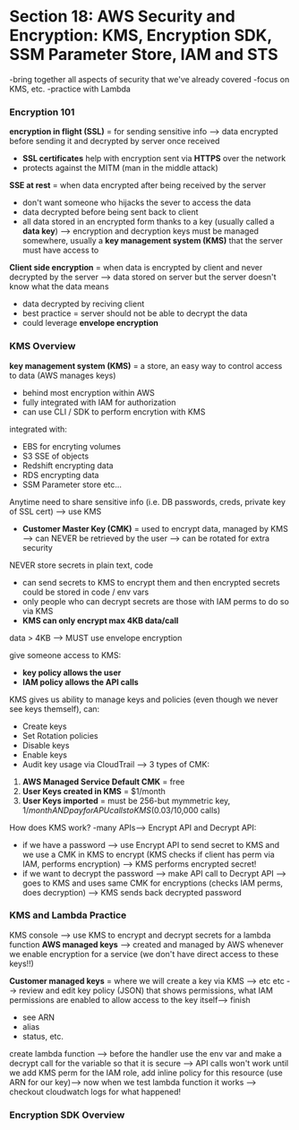 # Section 18: AWS Security and Encryption: KMS, Encryption SDK, SSM Parameter Store, IAM and STS
-bring together all aspects of security that we've already covered
-focus on KMS, etc. 
-practice with Lambda

### Encryption 101 
**encryption in flight (SSL)** = for sending sensitive info --> data encrypted before sending it and decrypted by server once received 
* **SSL certificates** help with encryption sent via **HTTPS** over the network
* protects against the MITM (man in the middle attack)

**SSE at rest** = when data encrypted after being received by the server 
* don't want someone who hijacks the sever to access the data 
* data decrypted before being sent back to client 
* all data stored in an encrypted form thanks to a key (usually called a **data key**)
--> encryption and decryption keys must be managed somewhere, usually a **key management system (KMS)** that the server must have access to 

**Client side encryption** = when data is encrypted by client and never decrypted by the server --> data stored on server but the server doesn't know what the data means 
* data decrypted by reciving client
* best practice = server should not be able to decrypt the data
* could leverage **envelope encryption** 

### KMS Overview 
**key management system (KMS)** = a store, an easy way to control access to data (AWS manages keys)
* behind most encryption within AWS 
* fully integrated with IAM for authorization 
* can use CLI / SDK to perform encrytion with KMS

integrated with: 
* EBS for encryting volumes
* S3 SSE of objects 
* Redshift encrypting data 
* RDS encrypting data 
* SSM Parameter store 
etc... 

Anytime need to share sensitive info (i.e. DB passwords, creds, private key of SSL cert) --> use KMS 
* **Customer Master Key (CMK)** = used to encrypt data, managed by KMS --> can NEVER be retrieved by the user --> can be rotated for extra security 

NEVER store secrets in plain text, code
* can send secrets to KMS to encrypt them and then encrypted secrets could be stored in code / env vars 
* only people who can decrypt secrets are those with IAM perms to do so via KMS 
* **KMS can only encrypt max 4KB data/call**

data > 4KB --> MUST use envelope encryption 

give someone access to KMS:
* **key policy allows the user**
* **IAM policy allows the API calls** 

KMS gives us ability to manage keys and policies (even though we never see keys themself), can: 
* Create keys
* Set Rotation policies 
* Disable keys 
* Enable keys 
* Audit key usage via CloudTrail
--> 3 types of CMK: 
1. **AWS Managed Service Default CMK** = free 
1. **User Keys created in KMS** = $1/month 
1. **User Keys imported** = must be 256-but mymmetric key, $1/month 
AND pay for APU calls to KMS ($0.03/10,000 calls)

How does KMS work? 
-many APIs--> Encrypt API and Decrypt API: 
* if we have a password --> use Encrypt API to send secret to KMS and we use a CMK in KMS to encrypt (KMS checks if client has perm via IAM, performs encryption) --> KMS performs encrypted secret!
* if we want to decrypt the password --> make API call to Decrypt API --> goes to KMS and uses same CMK for encryptions (checks IAM perms, does decryption) --> KMS sends back decrypted password 

### KMS and Lambda Practice 
KMS console --> use KMS to encrypt and decrypt secrets for a lambda function 
**AWS managed keys** --> created and managed by AWS whenever we enable encryption for a service (we don't have direct access to these keys!!)

**Customer managed keys** = where we will create a key via KMS --> etc etc --> review and edit key policy (JSON) that shows permissions, what IAM permissions are enabled to allow access to the key itself--> finish
* see ARN
* alias 
* status, etc. 

create lambda function --> before the handler use the env var and make a decrypt call for the variable so that it is secure --> API calls won't work until we add KMS perm for the IAM role, add inline policy for this resource (use ARN for our key)--> now when we test lambda function it works --> checkout cloudwatch logs for what happened! 

### Encryption SDK Overview